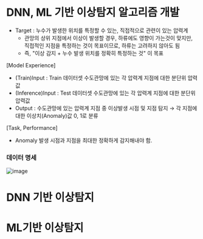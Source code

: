 # DNN, ML 기반 이상탐지 알고리즘 개발

- Target : 누수가 발생한 위치를 특정할 수 있는, 직접적으로 관련이 있는 압력계
  - 관망의 상위 지점에서 이상이 발생할 경우, 하류에도 영향이 가는것이 맞지만, 직접적인 지점을 특정하는 것이 목표이므로, 하류는 고려하지 않아도 됨
  - 즉, "이상 감지 + 누수 발생 위치를 정확히 특정하는 것" 이 목표
      
\[Model Experience]
- (Train)Input : Train 데이터셋 수도관망에 있는 각 압력계 지점에 대한 분단위 압력값
- (Inference)Input : Test 데이터셋 수도관망에 있는 각 압력계 지점에 대한 분단위 압력값
- Output : 수도관망에 있는 압력계 지점 중 이상발생 시점 및 지점 탐지 $\to$ 각 지점에 대한 이상치(Anomaly)값 0, 1로 분류
    
\[Task, Performance]
- Anomaly 발생 시점과 지점을 최대한 정확하게 감지해내야 함.

### 데이터 명세
![image](https://github.com/user-attachments/assets/3bda4f89-0f9a-484b-9173-30c229d63c53)

# DNN 기반 이상탐지



# ML기반 이상탐지
